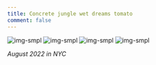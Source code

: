 ```yaml
---
title: Concrete jungle wet dreams tomato
comment: false
---
```


![img-smpl]({{site.url}}{{site.baseurl}}/src/assets/img/nyc_01.JPG)
![img-smpl]({{site.url}}{{site.baseurl}}/src/assets/img/nyc_02.JPG)
![img-smpl]({{site.url}}{{site.baseurl}}/src/assets/img/nyc_03.JPG)
![img-smpl]({{site.url}}{{site.baseurl}}/src/assets/img/nyc_04.JPG)


*August 2022 in NYC*

